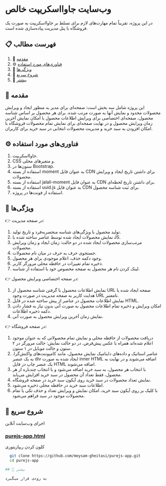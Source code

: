 # وب‌سایت جاوااسکریپت خالص

در این پروژه، تقریباً تمام مهارت‌های لازم برای تسلط بر جاوااسکریپت به صورت یک فروشگاه با پنل مدیریت پیاده‌سازی شده است.

## 📋 فهرست مطالب

1. 🤖 [مقدمه](#/tree/main#-introduction)
2. ⚙️ [فناوری‌های مورد استفاده](#%EF%B8%8F-tech-stack)
3. 🔋 [ویژگی‌ها](#-features)
4. 🤸 [شروع سریع](#-quick-start)
5. 🚀 [بیشتر](#-بیشتر)

## 🤖 مقدمه

این پروژه شامل سه بخش است: صفحه‌ای برای مدیر به منظور ایجاد و ویرایش محصولات محدود و نمایش آنها به صورت مرتب شده.
برای هر محصول بر اساس شناسه محصول، صفحه‌ای اختصاصی برای ویرایش اطلاعات محصول با امکان نمایش آخرین زمان ویرایش محصول و در نهایت صفحه‌ای برای نمایش تمام محصولات فروشگاه با امکان افزودن به سبد خرید و مدیریت محصولات انتخابی در سبد خرید برای کاربران.

## ⚙️ فناوری‌های مورد استفاده

1. جاوااسکریپت.
2. CSS و متغیرهای محلی.
3. ستون‌ها در Bootstrap.
4. استفاده از بسته moment به عنوان فایل CDN برای داشتن تاریخ ایجاد و ویرایش محصولات.
5. استفاده از بسته jalali-moment به عنوان فایل CDN برای داشتن تاریخ لحظه‌ای.
6. استفاده از بسته uuid.js به عنوان فایل CDN برای ثبت شناسه محصول.
7. استفاده از فونت‌ها در پروژه.

## 🔋 ویژگی‌ها

👉 در صفحه مدیریت:

1. تولید محصول با ویژگی‌های شناسه منحصربه‌فرد و تاریخ تولید.
2. نمایش محصولات ایجاد شده توسط عناصر ساخته شده با JS.
3. مرتب‌سازی محصولات ایجاد شده در دو حالت: زمان ایجاد و زمان ویرایش محصولات.
4. جستجوی حرف به حرف در میان نام محصولات.
5. وجود دکمه حذف، اعلام موجودی برای هر محصول.
6. ذخیره تمام تغییرات در حافظه محلی مرورگر کاربر.
7. لینک کردن نام هر محصول به صفحه مخصوص خود با استفاده از شناسه.

👉 در صفحه اختصاصی ویرایش محصول:

1. نمایش اطلاعات محصول با گرفتن شناسه محصول از URL صفحه ایجاد شده یا هدایت کاربر به صفحه مدیریت در صورت وجود URL نامعتبر.
2. نمایش اطلاعات محصول در عناصر از پیش ساخته شده در فایل HTML.
3. امکان ویرایش و ذخیره تمام اطلاعات محصول به صورت آنی بدون نیاز به فشار دادن دکمه ذخیره اطلاعات.
4. نمایش زمان آخرین ویرایش محصول به صورت آنی.

👉 در صفحه فروشگاه:

1. دریافت محصولات از حافظه محلی و نمایش تمام محصولاتی که به عنوان موجود اعلام شده‌اند همراه با عکس پیش‌فرض. در دو حالت نمایش: حالت مرورگر در ۲ ستون و حالت موبایل در ۱ ستون.
2. عناصر استاتیک و داده‌های داینامیک نمایش محصول، مانند کامپوننت‌های واکنش‌گرا، به یک عنصر div ایجاد شده به صورت inner HTML اضافه می‌شوند و در نهایت به یک عنصر چاپ در فایل HTML اضافه می‌شوند.
3. با انتخاب هر محصول، به سبد خرید اضافه می‌شود و با انتخاب چندباره از هر محصول، فقط تعداد آن محصول در سبد خرید افزایش می‌یابد.
4. نمایش تعداد محصولات در سبد خرید روی آیکون سبد خرید در صفحه فروشگاه.
5. اطلاعات سبد خرید در حافظه محلی ذخیره می‌شود.
6. با کلیک بر روی آیکون سبد خرید، امکان نمایش و ویرایش تعداد و حذف تکی یا تمام محصولات موجود در سبد فراهم می‌شود.

## 🤸 شروع سریع

اجرای وب‌سایت آنلاین

### [purejs-app.html](https://meysam-gheitasi.github.io/purejs-app/index.html)

کلون کردن ریپازیتوری

```bash
  git clone https://github.com/meysam-gheitasi/purejs-app.git
  cd purejs-app

## 🚀 بیشتر

به زودی قرار میگیرد
